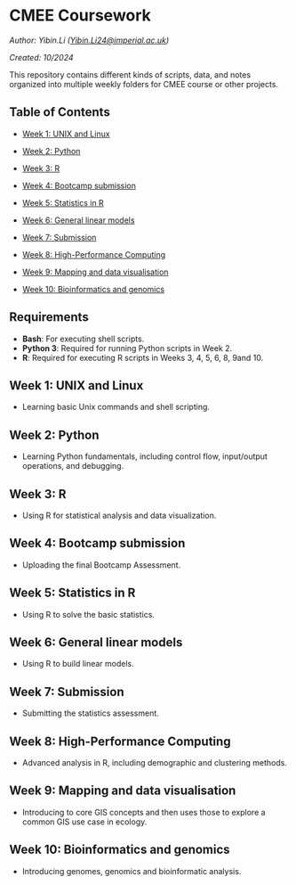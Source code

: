 # CMEE Coursework

*Author: Yibin.Li ([Yibin.Li24\@imperial.ac.uk](mailto:Yibin.Li24@imperial.ac.uk))*

*Created: 10/2024*

This repository contains different kinds of scripts, data, and notes organized into multiple weekly folders for CMEE course or other projects.


## Table of Contents

-   [Week 1: UNIX and Linux](#week-1-unix-and-linux)

-   [Week 2: Python](#week-2-python)

-   [Week 3: R](#week-3-r)

-   [Week 4: Bootcamp submission](#week-4-bootcamp-submission)

-   [Week 5: Statistics in R](#week-5-statistics-in-r)

-   [Week 6: General linear models](#week-6-general-linear-models)

-   [Week 7: Submission](#week-7-submission)

-   [Week 8: High-Performance Computing](#week-8-high-performance-computing)

-   [Week 9: Mapping and data visualisation](#week-9-mapping-and-data-visualisation)

-   [Week 10: Bioinformatics and genomics](#week-10-bioinformatics-and-genomics)

## Requirements

-   **Bash**: For executing shell scripts.
-   **Python 3**: Required for running Python scripts in Week 2.
-   **R**: Required for executing R scripts in Weeks 3, 4, 5, 6, 8, 9and 10.


## Week 1: UNIX and Linux
-   Learning basic Unix commands and shell scripting.

## Week 2: Python

-   Learning Python fundamentals, including control flow, input/output operations, and debugging.

## Week 3: R

-   Using R for statistical analysis and data visualization.

## Week 4: Bootcamp submission

-   Uploading the final Bootcamp Assessment.

## Week 5: Statistics in R

-   Using R to solve the basic statistics.

## Week 6: General linear models

-   Using R to build linear models.

## Week 7: Submission

-   Submitting the statistics assessment.

## Week 8: High-Performance Computing

-   Advanced analysis in R, including demographic and clustering methods.

## Week 9: Mapping and data visualisation

-   Introducing to core GIS concepts and then uses those to explore a common GIS use case in ecology.

## Week 10: Bioinformatics and genomics

-   Introducing genomes, genomics and bioinformatic analysis.
